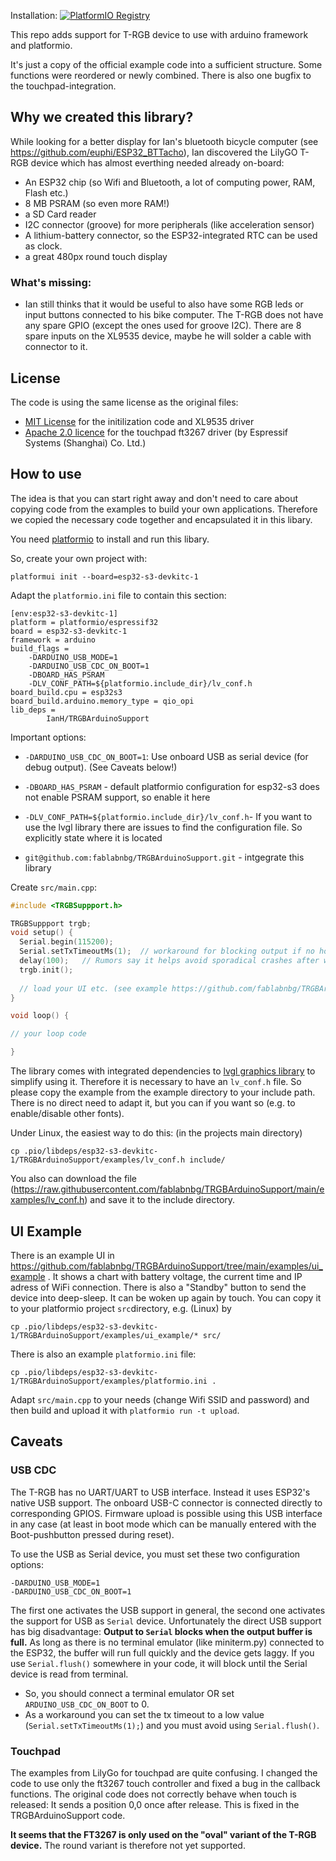 Installation: [![PlatformIO Registry](https://badges.registry.platformio.org/packages/ianh/library/TRGBArduinoSupport.svg)](https://registry.platformio.org/libraries/ianh/TRGBArduinoSupport)

This repo adds support for T-RGB device to use with arduino framework and platformio.

It's just a copy of the official example code into a sufficient structure. Some functions were reordered or newly combined.
There is also one bugfix to the touchpad-integration. 

## Why we created this library?

While looking for a better display for Ian's bluetooth bicycle computer (see https://github.com/euphi/ESP32_BTTacho), Ian discovered the
LilyGO T-RGB device which has almost everthing needed already on-board:

* An ESP32 chip (so Wifi and Bluetooth, a lot of computing power, RAM, Flash etc.)
* 8 MB PSRAM (so even more RAM!)
* a SD Card reader
* I2C connector (groove) for more peripherals (like acceleration sensor)
* A lithium-battery connector, so the ESP32-integrated RTC can be used as clock.
* a great 480px round touch display

### What's missing:

* Ian still thinks that it would be useful to also have some RGB leds or input buttons connected to his bike computer.
The T-RGB does not have any spare GPIO (except the ones used for groove I2C).
There are 8 spare inputs on the XL9535 device, maybe he will solder a cable with connector to it.

## License

The code is using the same license as the original files:
* [MIT License](https://choosealicense.com/licenses/mit/) for the initilization code and XL9535 driver
* [Apache 2.0 licence](https://www.apache.org/licenses/LICENSE-2.0) for the touchpad ft3267 driver (by Espressif Systems (Shanghai) Co. Ltd.)

## How to use

The idea is that you can start right away and don't need to care about copying code from the examples
to build your own applications. Therefore we copied the necessary code together and encapsulated it in
this libary.

You need [platformio](https://platformio.org/platformio-ide) to install and run this libary.

So, create your own project with:

`platformui init --board=esp32-s3-devkitc-1`

Adapt the `platformio.ini` file to contain this section:

```
[env:esp32-s3-devkitc-1]
platform = platformio/espressif32
board = esp32-s3-devkitc-1
framework = arduino
build_flags = 
	-DARDUINO_USB_MODE=1
	-DARDUINO_USB_CDC_ON_BOOT=1
	-DBOARD_HAS_PSRAM
	-DLV_CONF_PATH=${platformio.include_dir}/lv_conf.h
board_build.cpu = esp32s3
board_build.arduino.memory_type = qio_opi
lib_deps = 
        IanH/TRGBArduinoSupport
``` 

Important options:

* `-DARDUINO_USB_CDC_ON_BOOT=1`: Use onboard USB as serial device (for debug output). (See Caveats below!)
* `-DBOARD_HAS_PSRAM` - default platformio configuration for esp32-s3 does not enable PSRAM support, so enable it here
* `-DLV_CONF_PATH=${platformio.include_dir}/lv_conf.h`- If you want to use the lvgl library there are issues to find the configuration file. So explicitly state where it is located

* `git@github.com:fablabnbg/TRGBArduinoSupport.git` - intgegrate this library

Create `src/main.cpp`:

```C++
#include <TRGBSuppport.h>

TRGBSuppport trgb;
void setup() {
  Serial.begin(115200);
  Serial.setTxTimeoutMs(1);  // workaround for blocking output if no host is connected to native USB CDC
  delay(100);   // Rumors say it helps avoid sporadical crashes after wakeup from deep-sleep
  trgb.init();
  
  // load your UI etc. (see example https://github.com/fablabnbg/TRGBArduinoSupport/tree/main/examples/ui_example)
}

void loop() {

// your loop code

}

```

The library comes with integrated dependencies to [lvgl graphics library](https://lvgl.io) to simplify using it.
Therefore it is necessary to have an `lv_conf.h` file. So please copy the example from the example directory to your include path. There is no direct need to adapt it, but you can if you want so (e.g. to enable/disable other fonts).

Under Linux, the easiest way to do this: (in the projects main directory)

```
cp .pio/libdeps/esp32-s3-devkitc-1/TRGBArduinoSupport/examples/lv_conf.h include/
```

You also can download the file (https://raw.githubusercontent.com/fablabnbg/TRGBArduinoSupport/main/examples/lv_conf.h) and save it to the include directory. 

## UI Example

There is an example UI in https://github.com/fablabnbg/TRGBArduinoSupport/tree/main/examples/ui_example .
It shows a chart with battery voltage, the current time and IP adress of WiFi connection. There is also a "Standby" button to send the device into deep-sleep. It can be woken up again by touch.
You can copy it to your platformio project `src`directory, e.g. (Linux) by
```
cp .pio/libdeps/esp32-s3-devkitc-1/TRGBArduinoSupport/examples/ui_example/* src/
```
There is also an example `platformio.ini` file:
```
cp .pio/libdeps/esp32-s3-devkitc-1/TRGBArduinoSupport/examples/platformio.ini .
```

Adapt `src/main.cpp` to your needs (change Wifi SSID and password) and then build and upload it with `platformio run -t upload`.

## Caveats

### USB CDC

The T-RGB has no UART/UART to USB interface. Instead it uses ESP32's native USB support. The onboard USB-C connector is connected directly to corresponding GPIOS. Firmware upload is possible using this USB interface in any case (at least in boot mode which can be manually entered with the Boot-pushbutton pressed during reset).

To use the USB as Serial device, you must set these two configuration options:

	-DARDUINO_USB_MODE=1
	-DARDUINO_USB_CDC_ON_BOOT=1

The first one activates the USB support in general, the second one activates the support for USB as `Serial` device.
Unfortunately the direct USB support has  big disadvantage: 
  **Output to `Serial` blocks when the output buffer is full.** As long as there is no terminal emulator (like miniterm.py) connected to the ESP32, the buffer will run full quickly and the device gets laggy. If you use `Serial.flush()` somewhere in your code, it will block until the Serial device is read from terminal.
  
  * So, you should connect a terminal emulator OR set `ARDUINO_USB_CDC_ON_BOOT` to 0. 
  * As a workaround you can set the tx timeout to a low value (`Serial.setTxTimeoutMs(1);`) and you must avoid using `Serial.flush()`.

### Touchpad

The examples from LilyGo for touchpad are quite confusing. I changed the code to use only the ft3267 touch controller and fixed a bug in the callback functions. The original code does not correctly behave when touch is released: It sends a position 0,0 once after release. This is fixed in the  TRGBArduinoSupport code.

**It seems that the FT3267 is only used on the "oval" variant of the T-RGB device.** The round variant is therefore not yet supported.
